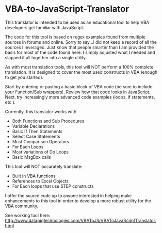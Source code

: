 # VBA-to-JavaScript-Translator
This translator is intended to be used as an educational tool to help VBA developers get familiar with JavaScript. 

The code for this tool is based on regex examples found from multiple sources in forums and online.  Sorry to say...I did not keep a record of all the sources I leveraged.  Just know that people smarter than I am provided the basis for most of the code found here.  I simply adjusted what I needed and slapped it all together into a single utility.

As with most translation tools, this tool will NOT perform a 100% complete translation. 
It is designed to cover the most used constructs in VBA (enough to get you started). 

Start by entering or pasting a basic block of VBA code (be sure to include your Function/Sub wrappers). 
Review how that code looks in JavaScript. Next, try increasingly more advanced code examples (loops, if statements, etc.). 

Currently, this translator works with:
* Both Functions and Sub Procedures
* Variable Declarations
* Basic If Then Statements
* Select Case Statements
* Most Comparison Operators
* For Each Loops
* Most variations of Do Loops
* Basic MsgBox calls

This tool will NOT accurately translate:
*  Built in VBA functions
*  References to Excel Objects
*  For Each loops that use STEP constructs

I offer the source code up to anyone interested in helping make enhancements to this tool in order to develop a more robust utility for the VBA community.

See working tool here:  http://www.datapigtechnologies.com/VBAToJS/VBAToJavaScriptTranslator.html

